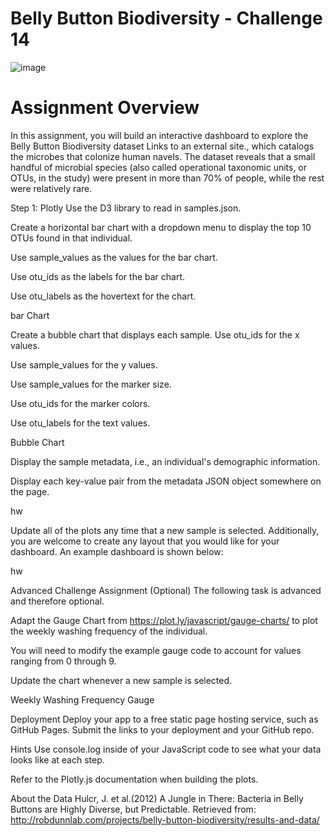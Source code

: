 # Belly Button Biodiversity - Challenge 14


![image](https://user-images.githubusercontent.com/112281976/208249573-05f5c443-e80c-4bb7-a1a0-cb1e6c593f45.png)

# Assignment Overview

In this assignment, you will build an interactive dashboard to explore the Belly Button Biodiversity dataset Links to an external site., which catalogs the microbes that colonize human navels.
The dataset reveals that a small handful of microbial species (also called operational taxonomic units, or OTUs, in the study) were present in more than 70% of people, while the rest were relatively rare.

Step 1: Plotly
Use the D3 library to read in samples.json.

Create a horizontal bar chart with a dropdown menu to display the top 10 OTUs found in that individual.

Use sample_values as the values for the bar chart.

Use otu_ids as the labels for the bar chart.

Use otu_labels as the hovertext for the chart.

bar Chart

Create a bubble chart that displays each sample.
Use otu_ids for the x values.

Use sample_values for the y values.

Use sample_values for the marker size.

Use otu_ids for the marker colors.

Use otu_labels for the text values.

Bubble Chart

Display the sample metadata, i.e., an individual's demographic information.

Display each key-value pair from the metadata JSON object somewhere on the page.

hw

Update all of the plots any time that a new sample is selected.
Additionally, you are welcome to create any layout that you would like for your dashboard. An example dashboard is shown below:

hw

Advanced Challenge Assignment (Optional)
The following task is advanced and therefore optional.

Adapt the Gauge Chart from https://plot.ly/javascript/gauge-charts/ to plot the weekly washing frequency of the individual.

You will need to modify the example gauge code to account for values ranging from 0 through 9.

Update the chart whenever a new sample is selected.

Weekly Washing Frequency Gauge

Deployment
Deploy your app to a free static page hosting service, such as GitHub Pages. Submit the links to your deployment and your GitHub repo.

Hints
Use console.log inside of your JavaScript code to see what your data looks like at each step.

Refer to the Plotly.js documentation when building the plots.

About the Data
Hulcr, J. et al.(2012) A Jungle in There: Bacteria in Belly Buttons are Highly Diverse, but Predictable. Retrieved from: http://robdunnlab.com/projects/belly-button-biodiversity/results-and-data/

